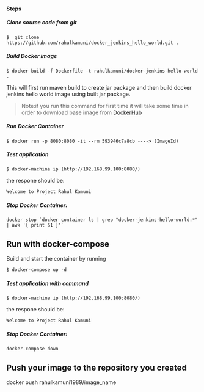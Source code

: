 
#### Steps

##### Clone source code from git
```
$  git clone https://github.com/rahulkamuni/docker_jenkins_hello_world.git .
```

##### Build Docker image
```
$ docker build -f Dockerfile -t rahulkamuni/docker-jenkins-hello-world .
```
This will first run maven build to create jar package and then build docker jenkins hello world image using built jar package.

>Note:if you run this command for first time it will take some time in order to download base image from [DockerHub](https://hub.docker.com/)

##### Run Docker Container
```
$ docker run -p 8080:8080 -it --rm 593946c7a8cb ----> (ImageId)
```

##### Test application

```
$ docker-machine ip (http://192.168.99.100:8080/)
```

the respone should be:
```
Welcome to Project Rahul Kamuni
```

#####  Stop Docker Container:
```
docker stop `docker container ls | grep "docker-jenkins-hello-world:*" | awk '{ print $1 }'`
```

## Run with docker-compose 

Build and start the container by running 

```
$ docker-compose up -d 
```

##### Test application with command

```
$ docker-machine ip (http://192.168.99.100:8080/)
```

the respone should be:
```
Welcome to Project Rahul Kamuni
```

##### Stop Docker Container:
```
docker-compose down
```
## Push your image to the repository you created

docker push rahulkamuni1989/image_name

